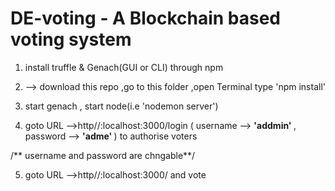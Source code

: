 <h1>DE-voting  -  A Blockchain based voting system</h1>

  1. install  truffle &  Genach(GUI or CLI) through npm

 2. --> download this repo ,go to this folder ,open Terminal type 'npm install'

 3. start genach , start node(i.e 'nodemon server')
 
 4. goto URL -->http//:localhost:3000/login ( username --> <b>'addmin' </b> , password --> <b>'adme' </b>) to authorise voters
   
   /** username and password are chngable**/
 
 5. goto URL -->http//:localhost:3000/ and vote
 
 
 
 




